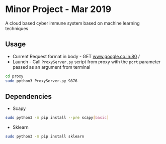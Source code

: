 # Minor Project - Mar 2019
A cloud based cyber immune system based on machine learning techniques

## Usage
* Current Request format in body - GET www.google.co.in:80 /
* Launch - Call `ProxyServer.py` script from proxy with the `port` parameter passed as an argument from terminal
```bash
cd proxy
sudo python3 ProxyServer.py 9876
```
## Dependencies
* Scapy 
```bash
sudo python3 -m pip install --pre scapy[basic]
```
* Sklearn
```bash
sudo python3 -m pip install sklearn
```

